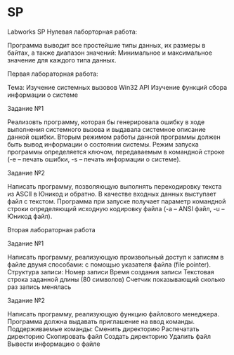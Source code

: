 # SP
Labworks SP
Нулевая лаборторная работа:

Программа выводит все простейшие типы данных, их размеры в байтах,
а также диапазон значений:
Минимальное и максимальное значение для каждого типа данных.

Первая лабораторная работа:

Тема: Изучение системных вызовов Win32 API
Изучение функций сбора информации о системе

Задание №1

Реализовть программу, которая бы генерировала ошибку в ходе выполнения 
системного вызова и выдавала системное описание данной ошибки. 
Вторым режимом работы данной программы должен быть
вывод информации о состоянии системы. 
Режим запуска программы определяется ключом, 
передаваемым в командной строке (-e – печать ошибки, 
-s – печать информации о системе).

Задание №2

Написать программу, позволяющую выполнять перекодировку текста 
из ASCII в Юникод и обратно. В качестве входных данных выступает файл с текстом. 
Программа при запуске получает параметр командной строки 
определяющий исходную кодировку файла (-a – ANSI файл, -u – Юникод файл). 

Вторая лабораторная работа

Задание №1

Написать программу, реализующую произвольный доступ
к записям в файле двумя способами: с помощью указателя файла (file pointer).
Структура записи:
Номер записи
Время создания записи
Текстовая строка заданной длины (80 символов)
Счетчик показывающий сколько раз запись менялась

Задание №2

Написать программу, реализующую функцию файлового менеджера.
Программа должна выдавать приглашение на ввод команды.
Поддерживаемые команды:
Сменить директорию
Распечатать директорию
Скопировать файл
Создать директорию
Удалить файл
Вывести информацию о файле
